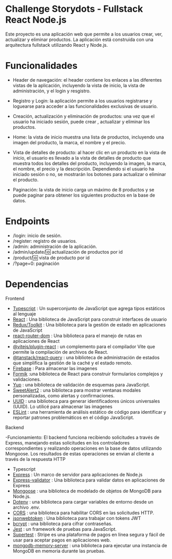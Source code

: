 # Challenge Storydots - Fullstack React Node.js

Este proyecto es una aplicación web que permite a los usuarios crear, ver, actualizar y eliminar productos. 
La aplicación está construida con una arquitectura fullstack utilizando React y Node.js. 


# Funcionalidades

- Header de navegación:  el header contiene los enlaces a las diferentes vistas de la aplicación, 
 incluyendo la vista de inicio, la vista de administración, y el login y resgistro.
 
- Registro y Login: la aplicación permite a los usuarios registrarse y loguearse para acceder a las funcionalidades exclusivas de usuario.

- Creación, actualización y eliminación de productos: una vez que el usuario ha iniciado sesión, puede crear , 
  actualizar y eliminar los productos.

- Home: la vista de inicio muestra una lista de productos, incluyendo una imagen del producto, 
 la marca, el nombre y el precio.
 
- Vista de detalles de producto: al hacer clic en un producto en la vista de inicio, el usuario es llevado a la vista de detalles de producto que muestra todos los detalles del producto, 
  incluyendo la imagen, la marca, el nombre, el precio y la descripción. Dependiendo si el usuario ha iniciado sesión o no, se mostrarán los botones para actualizar o eliminar el producto.
  
- Paginación: la vista de inicio carga un máximo de 8 productos y se puede paginar para obtener los siguientes productos en la base de datos.
 
# Endpoints

- /login: inicio de sesión.
- /register: registro de usuarios.
- /admin: administración de la aplicación.
- /admin/update/:id: actualización de productos por id 
- /product/:id: vista de producto por id
- /?page=0:  paginación 

# Dependencias

Frontend
- [Typescript](https://www.typescriptlang.org/) : Un superconjunto de JavaScript que agrega tipos estáticos al lenguaje
- [React](https://reactjs.org/) : Una biblioteca de JavaScript para construir interfaces de usuario
- [Redux/Toolkit](https://redux-toolkit.js.org/) : Una biblioteca para la gestión de estado en aplicaciones de JavaScript
- [react-router-dom](https://reactrouter.com/en/main) : Una biblioteca para el manejo de rutas en aplicaciones de React
- [@vitejs/plugin-react](https://github.com/vitejs/vite/tree/main/packages/plugin-react) : un complemento para el compilador Vite que permite la compilación de archivos de React.
- [@tanstack/react-query](https://tanstack.com/query/v4/) :  una biblioteca de administración de estados que simplifica la gestión de la caché y el estado remoto.
- [Firebase](https://firebase.google.com/) : Para almacenar las imagenes
- [Formik](https://formik.org/) :una biblioteca de React para construir formularios complejos y validaciones.
- [Yup](https://github.com/jquense/yup) : una biblioteca de validación de esquemas para JavaScript.
- [SweetAlert2](https://sweetalert2.github.io/) : una biblioteca para mostrar ventanas modales personalizadas, como alertas y confirmaciones.
- [UUID](https://github.com/jquense/yup) : una biblioteca para generar identificadores únicos universales (UUID). Lo utilicé para almacenar las imagenes
- [ESLint](https://eslint.org/) : una herramienta de análisis estático de código para identificar y reportar patrones problemáticos en el código JavaScript.

Backend

 -Funcionamiento: El backend funciona recibiendo solicitudes a través de Express, manejando estas solicitudes en los controladores correspondientes y realizando operaciones en la base de datos utilizando Mongoose. 
  Los resultados de estas operaciones se envian al cliente a través de la respuesta HTTP

- Typescript
- [Express](https://expressjs.com/) : Un marco de servidor para aplicaciones de Node.js
- [Express-validator](https://express-validator.github.io/docs/) : Una biblioteca para validar datos en aplicaciones de Express
- [Mongoose](https://mongoosejs.com/) : una biblioteca de modelado de objetos de MongoDB para Node.js.
- [Dotenv](https://www.npmjs.com/package/dotenv) : una biblioteca para cargar variables de entorno desde un archivo .env.
- [CORS](https://github.com/expressjs/cors) : una biblioteca para habilitar CORS en las solicitudes HTTP.
- [jsonwebtoken](https://www.npmjs.com/package/jsonwebtoken) : Una biblioteca para trabajar con tokens JWT
- [bcrypt](https://www.npmjs.com/package/bcrypt) : una biblioteca para cifrar contraseñas.
- [Jest](https://jestjs.io/) : un framework de pruebas para JavaScript.
- [Supertest](https://www.npmjs.com/package/supertest) : Stripe es una plataforma de pagos en línea segura y fácil de usar para aceptar pagos en aplicaciones web.
- [mongodb-memory-server](https://github.com/nodkz/mongodb-memory-server) : una biblioteca para ejecutar una instancia de MongoDB en memoria durante las pruebas.
